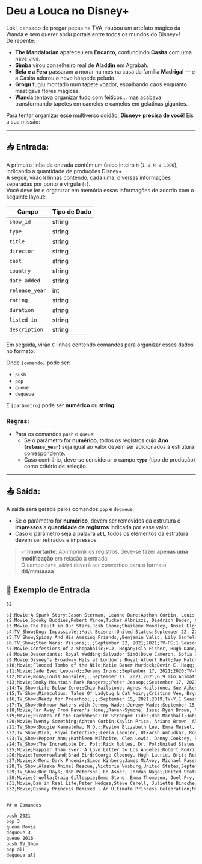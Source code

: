 # Deu a Louca no Disney+

Loki, cansado de pregar peças na TVA, roubou um artefato mágico da Wanda e sem querer abriu portais entre todos os mundos do Disney+!  
De repente:

- **The Mandalorian** apareceu em **Encanto**, confundindo **Casita** com uma nave viva.  
- **Simba** virou conselheiro real de **Aladdin** em Agrabah.  
- **Bela e a Fera** passaram a morar na mesma casa da família **Madrigal** — e a Casita adorou o novo hóspede peludo.  
- **Grogu** fugiu montado num tapete voador, espalhando caos enquanto mastigava flores mágicas.  
- **Wanda** tentava organizar tudo com feitiços... mas acabava transformando tapetes em camelos e camelos em gelatinas gigantes.

Para tentar organizar esse multiverso doidão, **Disney+ precisa de você**! Eis a sua missão:

---

## 📥 Entrada:

A primeira linha da entrada contém um único inteiro `N` (`1 ≤ N ≤ 1000`), indicando a quantidade de produções Disney+.  
A seguir, virão `N` linhas contendo, cada uma, diversas informações separadas por ponto e vírgula (`;`).  
Você deve ler e organizar em memória essas informações de acordo com o seguinte layout:

| Campo         | Tipo de Dado |
|---------------|---------------|
| `show_id`     | string        |
| `type`        | string        |
| `title`       | string        |
| `director`    | string        |
| `cast`        | string        |
| `country`     | string        |
| `date_added`  | string        |
| `release_year`| int           |
| `rating`      | string        |
| `duration`    | string        |
| `listed_in`   | string        |
| `description` | string        |

Em seguida, virão `C` linhas contendo comandos para organizar esses dados no formato:

Onde `[comando]` pode ser:

- `push`
- `pop`
- `queue`
- `dequeue`

E `[parâmetro]` pode ser **numérico** ou **string**.

### Regras:
- Para os comandos `push` e `queue`:
  - Se o parâmetro for **numérico**, todos os registros cujo **Ano (`release_year`)** seja igual ao valor devem ser adicionados à estrutura correspondente.
  - Caso contrário, deve-se considerar o campo **`type`** (tipo de produção) como critério de seleção.

---

## 📤 Saída:

A saída será gerada pelos comandos `pop` e `dequeue`.

- Se o parâmetro for **numérico**, devem ser removidos da estrutura e **impressos** a **quantidade de registros** indicada por esse valor.
- Caso o parâmetro seja a palavra **`all`**, todos os elementos da estrutura devem ser retirados e impressos.

> ✅ **Importante**: Ao imprimir os registros, deve-se fazer **apenas uma modificação** em relação à entrada:  
> O campo `date_added` deverá ser convertido para o formato **dd/mm/aaaa**.

## 📘 Exemplo de Entrada

```txt
32

s1;Movie;A Spark Story;Jason Sterman, Leanne Dare;Apthon Corbin, Louis Gonzales;;September 24, 2021;2021;TV-PG;88 min;Documentary;Two Pixar filmmakers strive to bring their uniquely personal SparkShorts visions to the screen.
s2;Movie;Spooky Buddies;Robert Vince;Tucker Albrizzi, Diedrich Bader, Ameko Eks Mass Carroll, Max Charles, Tim Conway, Jennifer Elise Cox;United States, Canada;September 24, 2021;2011;G;93 min;Comedy, Fantasy, Kids;The puppies go on a spooky adventure through a mysterious haunted mansion in this fur-raising flick.
s3;Movie;The Fault in Our Stars;Josh Boone;Shailene Woodley, Ansel Elgort, Laura Dern, Sam Trammell, Nat Wolff, Willem Dafoe;United States;September 24, 2021;2014;PG-13;127 min;Coming of Age, Drama, Romance;Hazel and Gus share a love that sweeps them on an unforgettable journey.
s4;TV_Show;Dog: Impossible;;Matt Beisner;United States;September 22, 2021;2019;TV-PG;2 Seasons;Animals & Nature, Docuseries, Family;Matt Beisner uses unique approaches to modifying canine behavior and focuses on each animal's needs.
s5;TV_Show;Spidey And His Amazing Friends;;Benjamin Valic, Lily Sanfelippo, Jakari Fraser, Dee Bradley Baker, Melanie Minichino;United States;September 22, 2021;2021;TV-Y;1 Season;Action-Adventure, Animation, Kids;Spidey teams up with pals to become The Spidey Team!
s6;TV_Show;Star Wars: Visions;;;;September 22, 2021;2021;TV-PG;1 Season;Action-Adventure, Animation, Anime;An animated anthology celebrating Star Wars through the lens of the world's best anime creators.
s7;Movie;Confessions of a Shopaholic;P.J. Hogan;Isla Fisher, Hugh Dancy, Joan Cusack, John Goodman, John Lithgow, Kristin Scott Thomas;United States;September 17, 2021;2009;PG;106 min;Comedy, Romance, Romantic Comedy;Becky writes a personal finance column en route to a high-fashion mag job.
s8;Movie;Descendants: Royal Wedding;Salvador Simó;Dove Cameron, Sofia Carson, Booboo Stewart, Mitchell Hope, Sarah Jeffery, Melanie Paxson;;September 17, 2021;2021;TV-G;22 min;Animation, Fantasy, Musical;Mal and Ben's wedding is finally here!
s9;Movie;Disney's Broadway Hits at London's Royal Albert Hall;Jay Hatcher;John Barrowman, Ashley Brown, Merle Dandridge, Trevor Dion Nicholas, Jade Ewen, Alton Fitzgerald White;;September 17, 2021;2016;TV-G;116 min;Concert Film;Experience the magic of Disney on Broadway in an unforgettable night of music.
s10;Movie;Flooded Tombs of the Nile;Katie Bauer Murdock;Devin E. Haqq;;September 17, 2021;2021;TV-PG;44 min;Documentary;Archaeologists dive into a pyramid flooded by the Nile to search for a king's burial.
s11;Movie;Jade Eyed Leopard;;Jeremy Irons;;September 17, 2021;2020;TV-PG;44 min;Animals & Nature, Documentary;Jade Eyed Leopard follows a leopard, Toto, throughout the first three years of her life.
s12;Movie;Nona;Louis Gonzales;;;September 17, 2021;2021;G;9 min;Animation, Comedy, Family;A grandmother's plan for a day alone is upended by an unexpected visit from her granddaughter.
s13;Movie;Smoky Mountain Park Rangers;;Peter Jessop;;September 17, 2021;2021;TV-PG;42 min;Documentary;Park Rangers protect the wildlife in Great Smoky Mountain National Park.
s14;TV_Show;Life Below Zero;;Chip Hailstone, Agnes Hailstone, Sue Aikens, Andy Bassich;United States;September 15, 2021;2012;TV-14;16 Seasons;Action-Adventure, Animals & Nature, Docuseries;Experience life deep in Alaska where the primal way lives on – brave the wild, fight the freeze.
s15;TV_Show;Miraculous: Tales Of Ladybug & Cat Noir;;Cristina Vee, Bryce Papenbrook, Keith Silverstein, Mela Lee, Max Mittelman, Carrie Keranen;France, South Korea, Japan, United States;September 15, 2021;2015;TV-Y7;1 Season;Action-Adventure, Animation, Fantasy;Superheroes Ladybug and Cat Noir protect the city.
s16;TV_Show;Ready for Preschool;;;;September 15, 2021;2019;TV-Y;1 Season;Kids, Music;The love of learning begins with Disney Junior!
s17;TV_Show;Unknown Waters with Jeremy Wade;;Jeremy Wade;;September 15, 2021;2021;TV-14;1 Season;Animals & Nature, Docuseries;Angler and adventurer, Jeremy Wade, explores the greatest river system in the world.
s18;Movie;Far Away From Raven's Home;;Raven-Symoné, Issac Ryan Brown, Navia Robinson, Jason Maybaum, Sky Katz, Anneliese van der Pol;;September 10, 2021;2021;TV-G;11 min;Comedy;Our gang is off for an exotic vacation of a lifetime!
s19;Movie;Pirates of the Caribbean: On Stranger Tides;Rob Marshall;Johnny Depp, Penélope Cruz, Ian McShane, Geoffrey Rush, Kevin R. McNally, Sam Claflin;United States, United Kingdom;September 10, 2021;2011;PG-13;140 min;Action-Adventure, Fantasy;A woman from his past uses Jack to help find the fabled Fountain of Youth.
s20;Movie;Twenty Something;Aphton Corbin;Kaylin Price, Ariana Brown, Aliyah Taylor, Janelle LaSalle, Napoleon Highbrou;United States;September 10, 2021;2021;PG;11 min;Animation, Family;Adulting is hard. One day you're nailing it, the next you're a stack of kids hiding in a trenchcoat.
s21;TV_Show;Doogie Kamealoha, M.D.;;Peyton Elizabeth Lee, Emma Meisel, Matthew Sato, Wes Tian, Jeffrey Bowyer-Chapman, Mapuana Makia;United States;September 8, 2021;2021;TV-PG;1 Season;Comedy, Coming of Age, Family;A 16-year-old prodigy juggles her budding medical career with the daily challenges of teenage life.
s22;TV_Show;Mira, Royal Detective;;Leela Ladnier, Utkarsh Ambudkar, Roshni Edwards, Kal Penn, Kamran Lucas;United States;September 8, 2021;2020;TV-Y;2 Seasons;Animation, Fantasy, Kids;Mira is the new royal detective in the land of Jalpur!
s23;TV_Show;Pepper Ann;;Kathleen Wilhoite, Clea Lewis, Danny Cooksey, Pamela Segall, April Winchell, Don Adams;United States;September 8, 2021;1997;TV-Y;3 Seasons;Animation, Comedy, Coming of Age;Pepper Ann Pearson is a teenage girl on an eternal quest for coolness.
s24;TV_Show;The Incredible Dr. Pol;;Rick Robles, Dr. Pol;United States;September 8, 2021;2011;TV-14;19 Seasons;Animals & Nature, Docuseries, Family;Dr. Pol and his team handle challenging veterinary cases and animal emergencies in central Michigan.
s25;Movie;Happier Than Ever: A Love Letter to Los Angeles;Robert Rodriguez, Patrick Osborne;Billie Eilish, FINNEAS;United States;September 3, 2021;2021;TV-14;66 min;Concert Film, Music;Billie Eilish makes her Disney+ debut with Happier Than Ever: A Love Letter to Los Angeles.
s26;Movie;Tomorrowland;Brad Bird;George Clooney, Hugh Laurie, Britt Robertson, Raffey Cassidy, Tim McGraw, Kathryn Hahn;United States, Spain, France, Canada, United Kingdom;September 3, 2021;2015;PG;131 min;Action-Adventure, Science Fiction;A jaded genius and an optimistic teen unearth the secrets of Tomorrowland.
s27;Movie;X-Men: Dark Phoenix;Simon Kinberg;James McAvoy, Michael Fassbender, Jennifer Lawrence, Nicholas Hoult, Sophie Turner, Tye Sheridan;United States, Canada;September 3, 2021;2019;PG-13;115 min;Action-Adventure, Family, Science Fiction;When Jean Grey transforms into the Dark Phoenix, the X-Men unite to face their greatest enemy yet.
s28;TV_Show;Alaska Animal Rescue;;Victoria Vosburg;United States;September 1, 2021;2019;TV-PG;2 Seasons;Animals & Nature, Docuseries, Family;Conservation heroes rescue and rehabilitate the wild animals of America's last frontier.
s29;TV_Show;Dug Days;;Bob Peterson, Ed Asner, Jordan Nagai;United States;September 1, 2021;2021;TV-PG;1 Season;Animation, Comedy, Family;"Dug Days" is a collection of shorts that follows the adventures of Dug, the dog from Pixar's "Up."
s30;Movie;Cruella;Craig Gillespie;Emma Stone, Emma Thompson, Joel Fry, Paul Walter Hauser, Emily Beecham, Kirby Howell-Baptiste;United States, United Kingdom;August 27, 2021;2021;PG-13;137 min;Crime, Drama;Witness the origin of Disney's most notorious and notoriously fashionable villain, Cruella de Vil.
s31;Movie;Dan in Real Life;Peter Hedges;Steve Carell, Juliette Binoche, Dane Cook, John Mahoney, Emily Blunt, Alison Pill;United States;August 27, 2021;2007;PG-13;99 min;Comedy, Drama, Romance;A relationship expert falls in love with his brother's new girlfriend.
s32;Movie;Disney Princess Remixed - An Ultimate Princess Celebration;Napoleon Dumo;Txunamy Oriz, Natalie Peyser, Dara Reneé, Frankie Rodriguez, Julia Lester, Ruth Righi;;August 27, 2021;2021;TV-G;22 min;Family, Music, Variety;Celebrate the timeless music of Disney Princess!


## ⚙️ Comandos

push 2021
pop 3
queue Movie
dequeue 3
queue 2016
push TV_Show
pop all
dequeue all


